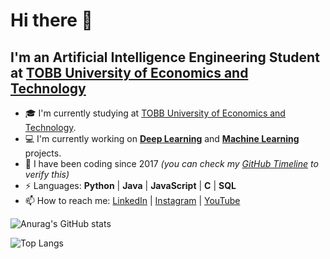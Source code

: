 
# Hi there 👋

## I'm an Artificial Intelligence Engineering Student at [TOBB University of Economics and Technology](https://etu.edu.tr/en/)

- :mortar_board: I'm currently studying at [TOBB University of Economics and Technology](https://etu.edu.tr/en/).
- :computer: I'm currently working on [**Deep Learning**](https://en.wikipedia.org/wiki/Deep_learning) and [**Machine Learning**](https://en.wikipedia.org/wiki/Machine_learning) projects.
- :calendar: I have been coding since 2017 _(you can check my [GitHub Timeline](https://github.com/ismailbgr?tab=overview&from=2017-12-01&to=2017-12-31) to verify this)_
- ⚡ Languages: **Python** | **Java** | **JavaScript** | **C** | **SQL**
- 📫 How to reach me: [LinkedIn](https://www.linkedin.com/in/ismail-bu%C4%9Fra-%C3%B6z-81b30b203/) | [Instagram](https://www.instagram.com/ismailbugraoz/) | [YouTube](https://www.youtube.com/channel/UCPAV68-nwsAErJMhAAijVmA)


![Anurag's GitHub stats](https://github-readme-stats.vercel.app/api?username=ismailbgr&count_private=true&show_icons=true&theme=radical)

![Top Langs](https://github-readme-stats.vercel.app/api/top-langs/?username=ismailbgr&layout=compact&theme=radical)
